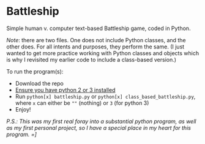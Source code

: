 # Battleship
Simple human v. computer text-based Battleship game, coded in Python.

*Note*: there are two files. One does not include Python classes, and the other does. For all intents and purposes, they perform the same. (I just wanted to get more practice working with Python classes and objects which is why I revisited my earlier code to include a class-based version.)

To run the program(s):
- Download the repo
- [Ensure you have python 2 or 3 installed](https://www.python.org/downloads/)
- Run ```python[x] battleship.py``` or ```python[x] class_based_battleship.py```, where ```x``` can either be ```""``` (nothing) or ```3``` (for python 3)
- Enjoy!

*P.S.: This was my first real foray into a substantial python program, as well as my first personal project, so I have a special place in my heart for this program. =]*
